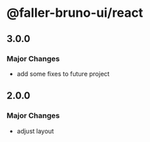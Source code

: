 # @faller-bruno-ui/react

## 3.0.0

### Major Changes

- add some fixes to future project

## 2.0.0

### Major Changes

- adjust layout
